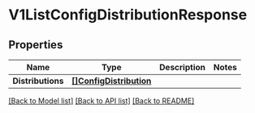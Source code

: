 # V1ListConfigDistributionResponse

## Properties

Name | Type | Description | Notes
------------ | ------------- | ------------- | -------------
**Distributions** | [**[]ConfigDistribution**](ConfigDistribution.md) |  | 

[[Back to Model list]](../README.md#documentation-for-models) [[Back to API list]](../README.md#documentation-for-api-endpoints) [[Back to README]](../README.md)


